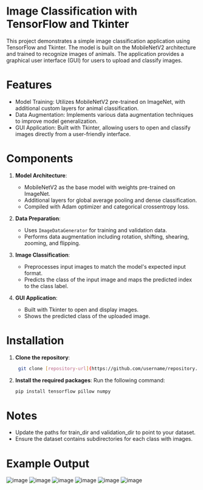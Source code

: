 # Image Classification with TensorFlow and Tkinter
This project demonstrates a simple image classification application using TensorFlow and Tkinter. The model is built on the MobileNetV2 architecture and trained to recognize images of animals. The application provides a graphical user interface (GUI) for users to upload and classify images.
# Features
* Model Training: Utilizes MobileNetV2 pre-trained on ImageNet, with additional custom layers for animal classification.
* Data Augmentation: Implements various data augmentation techniques to improve model generalization.
* GUI Application: Built with Tkinter, allowing users to open and classify images directly from a user-friendly interface.
# Components

1. **Model Architecture**:
   * MobileNetV2 as the base model with weights pre-trained on ImageNet.
   * Additional layers for global average pooling and dense classification.
   * Compiled with Adam optimizer and categorical crossentropy loss.

2. **Data Preparation**:
   * Uses `ImageDataGenerator` for training and validation data.
   * Performs data augmentation including rotation, shifting, shearing, zooming, and flipping.

3. **Image Classification**:
   * Preprocesses input images to match the model's expected input format.
   * Predicts the class of the input image and maps the predicted index to the class label.

4. **GUI Application**:
   * Built with Tkinter to open and display images.
   * Shows the predicted class of the uploaded image.

# Installation
1. **Clone the repository**:
   ```bash
    git clone [repository-url](https://github.com/username/repository.git)
3. **Install the required packages**: Run the following command:
   ```bash
   pip install tensorflow pillow numpy

# Notes
* Update the paths for train_dir and validation_dir to point to your dataset.
* Ensure the dataset contains subdirectories for each class with images.
# Example Output

![image](https://github.com/user-attachments/assets/c5da1f1d-902a-4bdb-a77e-22547df2fcd8)
![image](https://github.com/user-attachments/assets/0e83fab2-7c04-489a-b9e8-8adfc1d19d71)
![image](https://github.com/user-attachments/assets/7ea9bcc3-9684-414f-9831-a4c04d7633e2)
![image](https://github.com/user-attachments/assets/a2abed90-239e-4726-b21b-235a0bf0c005)
![image](https://github.com/user-attachments/assets/47339937-3680-4ea7-bf17-76e08704699d)
![image](https://github.com/user-attachments/assets/d72b3083-1c14-41ee-aa9c-91a4139c8e7f)

